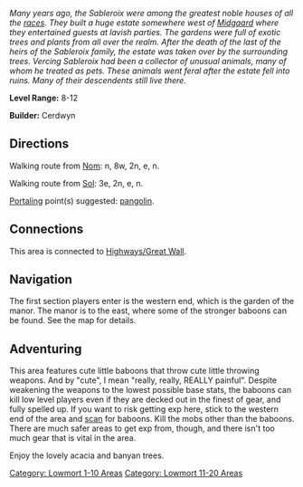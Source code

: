 *Many years ago, the Sableroix were among the greatest noble houses of
all the [races](:Category:_Races "wikilink"). They built a huge estate
somewhere west of [Midgaard](:Category:_Midgaard "wikilink") where they
entertained guests at lavish parties. The gardens were full of exotic
trees and plants from all over the realm. After the death of the last of
the heirs of the Sableroix family, the estate was taken over by the
surrounding trees. Vercing Sableroix had been a collector of unusual
animals, many of whom he treated as pets. These animals went feral after
the estate fell into ruins. Many of their descendents still live there.*

**Level Range:** 8-12

**Builder:** Cerdwyn

## Directions

Walking route from [Nom](Nom "wikilink"): n, 8w, 2n, e, n.

Walking route from [Sol](Sol "wikilink"): 3e, 2n, e, n.

[Portaling](Portal "wikilink") point(s) suggested:
[pangolin](Pangolin "wikilink").

## Connections

This area is connected to [Highways/Great
Wall](:Category:_Highways/Great_Wall "wikilink").

## Navigation

The first section players enter is the western end, which is the garden
of the manor. The manor is to the east, where some of the stronger
baboons can be found. See the map for details.

## Adventuring

This area features cute little baboons that throw cute little throwing
weapons. And by "cute", I mean "really, really, REALLY painful". Despite
weakening the weapons to the lowest possible base stats, the baboons can
kill low level players even if they are decked out in the finest of
gear, and fully spelled up. If you want to risk getting exp here, stick
to the western end of the area and [scan](Scan "wikilink") for baboons.
Kill the mobs other than the baboons. There are much safer areas to get
exp from, though, and there isn't too much gear that is vital in the
area.

Enjoy the lovely acacia and banyan trees.

[Category: Lowmort 1-10 Areas](Category:_Lowmort_1-10_Areas "wikilink")
[Category: Lowmort 11-20
Areas](Category:_Lowmort_11-20_Areas "wikilink")
